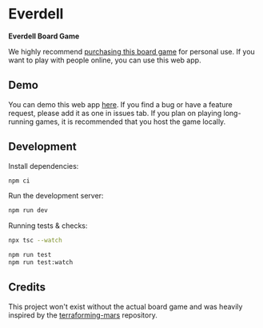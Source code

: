 # Everdell

**Everdell Board Game**

We highly recommend [purchasing this board game](https://www.amazon.com/Everdell-Collectors-Edition-2nd-Printing/dp/B07WWJMQFW) for personal use. If you want to play with people online, you can use this web app.

## Demo

You can demo this web app [here](https://everdell.herokuapp.com/). If you find a bug or have a feature request, please add it as one in issues tab. If you plan on playing long-running games, it is recommended that you host the game locally.

## Development

Install dependencies:

```bash
npm ci
```

Run the development server:

```bash
npm run dev
```

Running tests & checks:

```bash
npx tsc --watch

npm run test
npm run test:watch
```

## Credits

This project won't exist without the actual board game and was heavily inspired by the [terraforming-mars](https://github.com/bafolts/terraforming-mars) repository.

